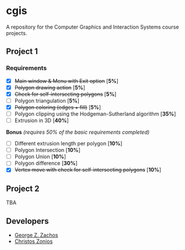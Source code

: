 # cgis

A repository for the Computer Graphics and Interaction Systems course projects.

## Project 1

### Requirements

 - [x] <del>Main window & Menu with Exit option</del> [__5%__]
 - [x] <del>Polygon drawing action</del> [__5%__]
 - [x] <del>Check for self-intersecting polygons</del> [__5%__]
 - [ ] Polygon triangulation [__5%__]
 - [x] <del>Polygon coloring (edges + fill)</del> [__5%__]
 - [ ] Polygon clipping using the Hodgeman-Sutherland algorithm [__35%__]
 - [ ] Extrusion in 3D [__40%__]

__Bonus__ _(requires 50% of the basic requirements completed)_
 - [ ] Different extrusion length per polygon [__10%__]
 - [ ] Polygon Intersection [__10%__]
 - [ ] Polygon Union [__10%__]
 - [ ] Polygon difference [__30%__]
 - [x] <del>Vertex move with check for self-intersecting polygons</del> [__10%__]

## Project 2

TBA

## Developers
 - [George Z. Zachos](http://cse.uoi.gr/~gzachos)
 - [Christos Zonios](https://czonios.github.io/)

